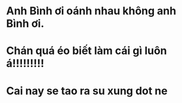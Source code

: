 # Anh Bình ơi oánh nhau không anh Bình ơi.
# Chán quá éo biết làm cái gì luôn á!!!!!!!!!
# Cai nay se tao ra su xung dot ne